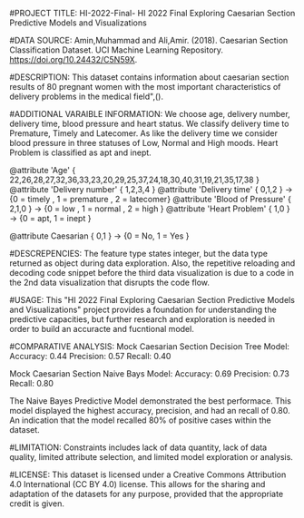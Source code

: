 #PROJECT TITLE:
HI-2022-Final- HI 2022 Final Exploring Caesarian Section Predictive Models and Visualizations

#DATA SOURCE:
Amin,Muhammad and Ali,Amir. (2018). Caesarian Section Classification Dataset. UCI Machine Learning Repository. https://doi.org/10.24432/C5N59X.

#DESCRIPTION:
This dataset contains information about caesarian section results of 80 pregnant women with the most important characteristics of delivery problems in the medical field",().

#ADDITIONAL VARAIBLE INFORMATION:
We choose age, delivery number, delivery time, blood pressure and heart status.
We classify delivery time to Premature, Timely and Latecomer. As like the delivery time we consider blood pressure in three statuses of Low, Normal and High moods. Heart Problem is classified as apt and inept.

@attribute 'Age' { 22,26,28,27,32,36,33,23,20,29,25,37,24,18,30,40,31,19,21,35,17,38 } 
@attribute 'Delivery number' { 1,2,3,4 }
@attribute 'Delivery time' { 0,1,2 } -> {0 = timely , 1 = premature , 2 = latecomer}
@attribute 'Blood of Pressure' { 2,1,0 } -> {0 = low , 1 = normal , 2 = high }
@attribute 'Heart Problem' { 1,0 } -> {0 = apt, 1 = inept }

@attribute Caesarian { 0,1 } -> {0 = No, 1 = Yes }

#DESCREPENCIES:
The feature type states integer, but the data type returned as object during data exploration. Also, the repetitive reloading and decoding code snippet before the third data visualization is due to a code in the 2nd data visualization that disrupts the code flow. 

#USAGE:
This "HI 2022 Final Exploring Caesarian Section Predictive Models and Visualizations" project provides a foundation for understanding the predictive capacities, but further research and exploration is needed in order to build an accuracte and fucntional model.

#COMPARATIVE ANALYSIS:
Mock Caesarian Section Decision Tree Model:
Accuracy: 0.44
Precision: 0.57
Recall: 0.40

Mock Caesarian Section Naive Bays Model:
Accuracy: 0.69
Precision: 0.73
Recall: 0.80

The Naive Bayes Predictive Model demonstrated the best performace. This model displayed the highest accuracy, precision, and had an recall of 0.80. An indication that the model recalled 80% of positive cases within the dataset. 

#LIMITATION:
Constraints includes lack of data quantity, lack of data quality, limited attribute selection, and limited model exploration or analysis.

#LICENSE:
This dataset is licensed under a Creative Commons Attribution 4.0 International (CC BY 4.0) license.
This allows for the sharing and adaptation of the datasets for any purpose, provided that the appropriate credit is given.
